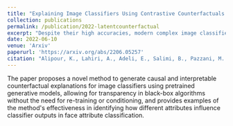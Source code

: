 ```yaml
---
title: "Explaining Image Classifiers Using Contrastive Counterfactuals in Generative Latent Spaces"
collection: publications
permalink: /publication/2022-latentcounterfactual
excerpt: "Despite their high accuracies, modern complex image classifiers cannot be trusted for sensitive tasks due to their unknown decision-making process and potential biases. Counterfactual explanations are very effective in providing transparency for these black-box algorithms. Nevertheless, generating counterfactuals that can have a consistent impact on classifier outputs and yet expose interpretable feature changes is a very challenging task. We introduce a novel method to generate causal and yet interpretable counterfactual explanations for image classifiers using pretrained generative models without any re-training or conditioning. The generative models in this technique are not bound to be trained on the same data as the target classifier. We use this framework to obtain contrastive and causal sufficiency and necessity scores as global explanations for black-box classifiers. On the task of face attribute classification, we show how different attributes influence the classifier output by providing both causal and contrastive feature attributions, and the corresponding counterfactual images."
date: 2022-06-10
venue: 'Arxiv'
paperurl: 'https://arxiv.org/abs/2206.05257'
citation: "Alipour, K., Lahiri, A., Adeli, E., Salimi, B., Pazzani, M. (2022). Improving users' Explaining Image Classifiers Using Contrastive Counterfactuals in Generative Latent Spaces."
---
```

The paper proposes a novel method to generate causal and interpretable counterfactual explanations for image classifiers using pretrained generative models, allowing for transparency in black-box algorithms without the need for re-training or conditioning, and provides examples of the method's effectiveness in identifying how different attributes influence classifier outputs in face attribute classification.
